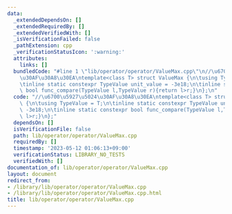 ```yaml
---
data:
  _extendedDependsOn: []
  _extendedRequiredBy: []
  _extendedVerifiedWith: []
  _isVerificationFailed: false
  _pathExtension: cpp
  _verificationStatusIcon: ':warning:'
  attributes:
    links: []
  bundledCode: "#line 1 \"lib/operator/operator/ValueMax.cpp\"\n//\u6700\u5927\u5024\
    \u30AF\u30A8\u30EA\ntemplate<class T> struct ValueMax {\n\tusing TypeValue = T;\n\
    \tinline static constexpr TypeValue unit_value = -3e18;\n\tinline static constexpr\
    \ bool func_compare(TypeValue l,TypeValue r){return l>r;}\n};\n"
  code: "//\u6700\u5927\u5024\u30AF\u30A8\u30EA\ntemplate<class T> struct ValueMax\
    \ {\n\tusing TypeValue = T;\n\tinline static constexpr TypeValue unit_value =\
    \ -3e18;\n\tinline static constexpr bool func_compare(TypeValue l,TypeValue r){return\
    \ l>r;}\n};"
  dependsOn: []
  isVerificationFile: false
  path: lib/operator/operator/ValueMax.cpp
  requiredBy: []
  timestamp: '2023-05-12 01:06:13+09:00'
  verificationStatus: LIBRARY_NO_TESTS
  verifiedWith: []
documentation_of: lib/operator/operator/ValueMax.cpp
layout: document
redirect_from:
- /library/lib/operator/operator/ValueMax.cpp
- /library/lib/operator/operator/ValueMax.cpp.html
title: lib/operator/operator/ValueMax.cpp
---
```

